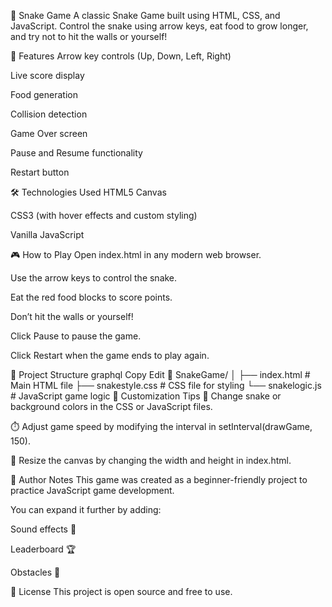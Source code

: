 🐍 Snake Game
A classic Snake Game built using HTML, CSS, and JavaScript. Control the snake using arrow keys, eat food to grow longer, and try not to hit the walls or yourself!

🚀 Features
Arrow key controls (Up, Down, Left, Right)

Live score display

Food generation

Collision detection

Game Over screen

Pause and Resume functionality

Restart button

🛠️ Technologies Used
HTML5 Canvas

CSS3 (with hover effects and custom styling)

Vanilla JavaScript

🎮 How to Play
Open index.html in any modern web browser.

Use the arrow keys to control the snake.

Eat the red food blocks to score points.

Don’t hit the walls or yourself!

Click Pause to pause the game.

Click Restart when the game ends to play again.

📂 Project Structure
graphql
Copy
Edit
📁 SnakeGame/
│
├── index.html         # Main HTML file
├── snakestyle.css     # CSS file for styling
└── snakelogic.js      # JavaScript game logic
🔧 Customization Tips
🎨 Change snake or background colors in the CSS or JavaScript files.

⏱️ Adjust game speed by modifying the interval in setInterval(drawGame, 150).

📐 Resize the canvas by changing the width and height in index.html.

🧠 Author Notes
This game was created as a beginner-friendly project to practice JavaScript game development.

You can expand it further by adding:

Sound effects 🎵

Leaderboard 🏆

Obstacles 🚧

📃 License
This project is open source and free to use.


